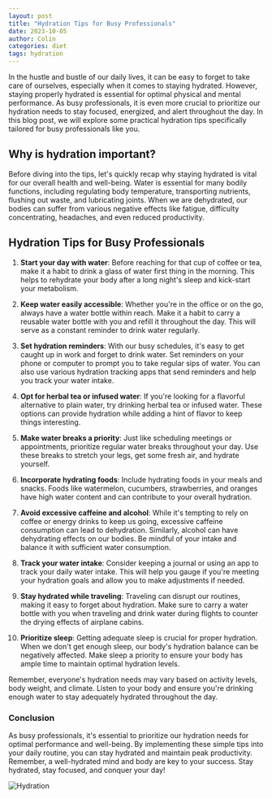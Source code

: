 ```yaml
---
layout: post
title: "Hydration Tips for Busy Professionals"
date: 2023-10-05
author: Colin
categories: diet
tags: hydration
---
```


In the hustle and bustle of our daily lives, it can be easy to forget to take care of ourselves, especially when it comes to staying hydrated. However, staying properly hydrated is essential for optimal physical and mental performance. As busy professionals, it is even more crucial to prioritize our hydration needs to stay focused, energized, and alert throughout the day. In this blog post, we will explore some practical hydration tips specifically tailored for busy professionals like you.

## Why is hydration important?

Before diving into the tips, let's quickly recap why staying hydrated is vital for our overall health and well-being. Water is essential for many bodily functions, including regulating body temperature, transporting nutrients, flushing out waste, and lubricating joints. When we are dehydrated, our bodies can suffer from various negative effects like fatigue, difficulty concentrating, headaches, and even reduced productivity.

## Hydration Tips for Busy Professionals

1. **Start your day with water**: Before reaching for that cup of coffee or tea, make it a habit to drink a glass of water first thing in the morning. This helps to rehydrate your body after a long night's sleep and kick-start your metabolism.

2. **Keep water easily accessible**: Whether you're in the office or on the go, always have a water bottle within reach. Make it a habit to carry a reusable water bottle with you and refill it throughout the day. This will serve as a constant reminder to drink water regularly.

3. **Set hydration reminders**: With our busy schedules, it's easy to get caught up in work and forget to drink water. Set reminders on your phone or computer to prompt you to take regular sips of water. You can also use various hydration tracking apps that send reminders and help you track your water intake.

4. **Opt for herbal tea or infused water**: If you're looking for a flavorful alternative to plain water, try drinking herbal tea or infused water. These options can provide hydration while adding a hint of flavor to keep things interesting.

5. **Make water breaks a priority**: Just like scheduling meetings or appointments, prioritize regular water breaks throughout your day. Use these breaks to stretch your legs, get some fresh air, and hydrate yourself. 

6. **Incorporate hydrating foods**: Include hydrating foods in your meals and snacks. Foods like watermelon, cucumbers, strawberries, and oranges have high water content and can contribute to your overall hydration.

7. **Avoid excessive caffeine and alcohol**: While it's tempting to rely on coffee or energy drinks to keep us going, excessive caffeine consumption can lead to dehydration. Similarly, alcohol can have dehydrating effects on our bodies. Be mindful of your intake and balance it with sufficient water consumption.

8. **Track your water intake**: Consider keeping a journal or using an app to track your daily water intake. This will help you gauge if you're meeting your hydration goals and allow you to make adjustments if needed.

9. **Stay hydrated while traveling**: Traveling can disrupt our routines, making it easy to forget about hydration. Make sure to carry a water bottle with you when traveling and drink water during flights to counter the drying effects of airplane cabins.

10. **Prioritize sleep**: Getting adequate sleep is crucial for proper hydration. When we don't get enough sleep, our body's hydration balance can be negatively affected. Make sleep a priority to ensure your body has ample time to maintain optimal hydration levels.

Remember, everyone's hydration needs may vary based on activity levels, body weight, and climate. Listen to your body and ensure you're drinking enough water to stay adequately hydrated throughout the day.

### Conclusion

As busy professionals, it's essential to prioritize our hydration needs for optimal performance and well-being. By implementing these simple tips into your daily routine, you can stay hydrated and maintain peak productivity. Remember, a well-hydrated mind and body are key to your success. Stay hydrated, stay focused, and conquer your day!

![Hydration](https://source.unsplash.com/1600x900/?water,hydration,office)